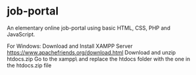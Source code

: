 # job-portal
An elementary online job-portal using basic HTML, CSS, PHP and JavaScript.

For Windows:
Download and Install XAMPP Server https://www.apachefriends.org/download.html
Download and unzip htdocs.zip
Go to the xampp\ and replace the htdocs folder with the one in the htdocs.zip file
